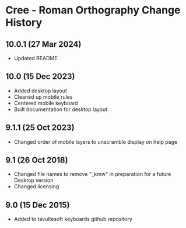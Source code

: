Cree - Roman Orthography Change History
============================
10.0.1 (27 Mar 2024)
-----------------
* Updated README

10.0 (15 Dec 2023)
-----------------
* Added desktop layout
* Cleaned up mobile rules
* Centered mobile keyboard
* Built documentation for desktop layout

9.1.1 (25 Oct 2023)
-----------------
* Changed order of mobile layers to unscramble display on help page

9.1 (26 Oct 2018)
-----------------
* Changed file names to remove "_kmw" in preparation for a future Desktop version
* Changed licensing

9.0 (15 Dec 2015)
-----------------

* Added to tavultesoft keyboards github repository
